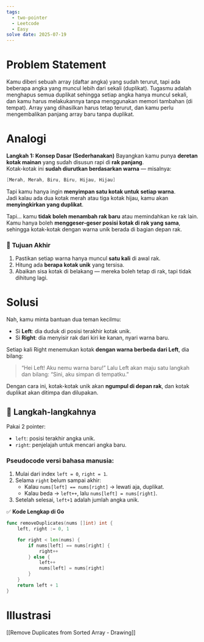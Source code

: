 ```yaml
---
tags:
  - two-pointer
  - Leetcode
  - Easy
solve date: 2025-07-19
---
```

# Problem Statement
Kamu diberi sebuah array (daftar angka) yang sudah terurut, tapi ada beberapa angka yang muncul lebih dari sekali (duplikat). Tugasmu adalah menghapus semua duplikat sehingga setiap angka hanya muncul sekali, dan kamu harus melakukannya tanpa menggunakan memori tambahan (di tempat). Array yang dihasilkan harus tetap terurut, dan kamu perlu mengembalikan panjang array baru tanpa duplikat.

# Analogi
**Langkah 1: Konsep Dasar (Sederhanakan)**
Bayangkan kamu punya **deretan kotak mainan** yang sudah disusun rapi di **rak panjang**.  
Kotak-kotak ini **sudah diurutkan berdasarkan warna** — misalnya:
```Go
[Merah, Merah, Biru, Biru, Hijau, Hijau]
```
Tapi kamu hanya ingin **menyimpan satu kotak untuk setiap warna**.  
Jadi kalau ada dua kotak merah atau tiga kotak hijau, kamu akan **menyingkirkan yang duplikat**.

Tapi… kamu **tidak boleh menambah rak baru** atau memindahkan ke rak lain.  
Kamu hanya boleh **menggeser-geser posisi kotak di rak yang sama**, sehingga kotak-kotak dengan warna unik berada di bagian depan rak.

### 🎯 **Tujuan Akhir**
1. Pastikan setiap warna hanya muncul **satu kali** di awal rak.
2. Hitung ada **berapa kotak unik** yang tersisa.
3. Abaikan sisa kotak di belakang — mereka boleh tetap di rak, tapi tidak dihitung lagi.

# Solusi
Nah, kamu minta bantuan dua teman kecilmu:
- Si **Left**: dia duduk di posisi terakhir kotak unik.
- Si **Right**: dia menyisir rak dari kiri ke kanan, nyari warna baru.

Setiap kali Right menemukan kotak **dengan warna berbeda dari Left**, dia bilang:
> “Hei Left! Aku nemu warna baru!”
Lalu Left akan maju satu langkah dan bilang:
> “Sini, aku simpan di tempatku.”

Dengan cara ini, kotak-kotak unik akan **ngumpul di depan rak**, dan kotak duplikat akan ditimpa dan dilupakan.

## 🧮 **Langkah-langkahnya**

Pakai 2 pointer:
- `left`: posisi terakhir angka unik.
- `right`: penjelajah untuk mencari angka baru.

### Pseudocode versi bahasa manusia:
1. Mulai dari index `left = 0`, `right = 1`.
2. Selama `right` belum sampai akhir:
    - Kalau `nums[left] == nums[right]` → lewati aja, duplikat.
    - Kalau beda → `left++`, lalu `nums[left] = nums[right]`.
3. Setelah selesai, `left+1` adalah jumlah angka unik.


✅ **Kode Lengkap di Go**
```Go
func removeDuplicates(nums []int) int {
    left, right := 0, 1

    for right < len(nums) {
        if nums[left] == nums[right] {
            right++ 
        } else {
            left++
            nums[left] = nums[right]
        }
    }
    return left + 1
}
```

# Illustrasi
[[Remove Duplicates from Sorted Array - Drawing]]
